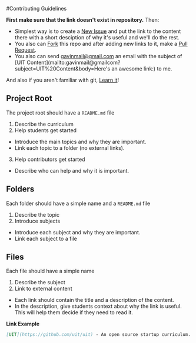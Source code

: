 #Contributing Guidelines

**First make sure that the link doesn't exist in repository.** Then:

+ Simplest way is to create a [New Issue](https://github.com/uit/uit/issues/new) and put the link to the content there with a short desciption of why it's useful and we'll do the rest.
+ You also can [Fork](https://help.github.com/articles/fork-a-repo) this repo and after adding new links to it, make a [Pull Request](https://help.github.com/articles/using-pull-requests).
+ You also can send gavinmail@gmail.com an email with the subject of [UIT Content](mailto:gavinmail@gmailcom?subject=UIT%20Content&body=Here's an awesome link:) to me.

And also if you aren't familiar with git, [Learn it](http://try.github.io/)!

## Project Root
The project root should have a ```README.md``` file

1. Describe the curriculum
2. Help students get started
 - Introduce the main topics and why they are important.
 - Link each topic to a folder (no external links).
3. Help contributors get started
 - Describe who can help and why it is important.

## Folders
Each folder should have a simple name and a ```README.md``` file

1. Describe the topic
2. Introduce subjects
 - Introduce each subject and why they are important.
 - Link each subject to a file

## Files
Each file should have a simple name

1. Describe the subject
2. Link to external content
 - Each link should contain the title and a description of the content.
 - In the description, give students context about why the link is useful. This will help them decide if they need to read it.

**Link Example**

```markdown
[UIT](https://github.com/uit/uit) - An open source startup curriculum.
```
